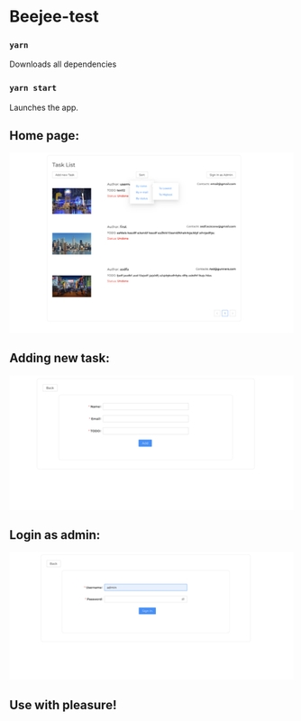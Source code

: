 # Beejee-test

### `yarn`

Downloads all dependencies

### `yarn start`

Launches the app.

## Home page:
![screenshot](readme-assets/home.png)
## Adding new task:
![screenshot](readme-assets/adding.png)
## Login as admin:
![screenshot](readme-assets/login.png)
##  Use with pleasure!

